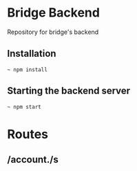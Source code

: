 # Bridge Backend
Repository for bridge's backend


## Installation
```
~ npm install
```

## Starting the backend server
```
~ npm start
```

# Routes
## /account./s



